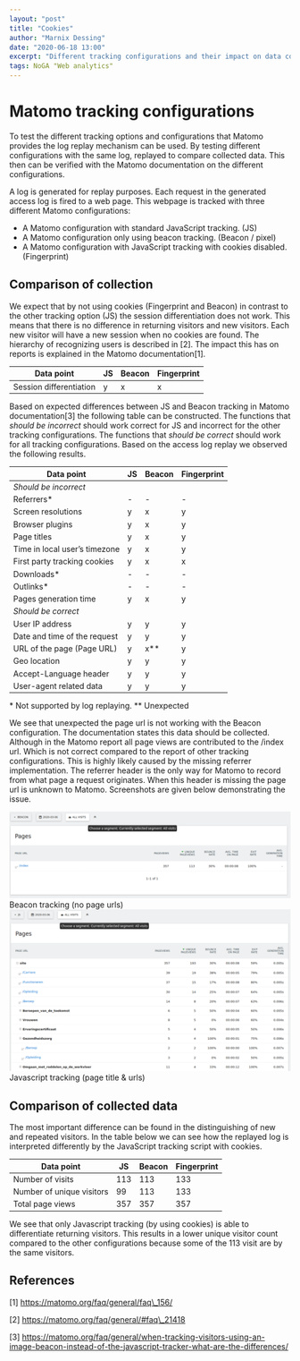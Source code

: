```yaml
---
layout: "post"
title: "Cookies"
author: "Marnix Dessing"
date: "2020-06-18 13:00"
excerpt: "Different tracking configurations and their impact on data collection"
tags: NoGA "Web analytics"
---
```


# Matomo tracking configurations
To test the different tracking options and configurations that Matomo provides the log replay mechanism can be used. 
By testing different configurations with the same log, replayed to compare collected data. This then can be verified with the Matomo documentation on the different configurations.

A log is generated for replay purposes. Each request in the generated access log is fired to a web page. This webpage is tracked with three different Matomo configurations:
* A Matomo configuration with standard JavaScript tracking. (JS)
* A Matomo configuration only using beacon tracking. (Beacon / pixel)
* A Matomo configuration with JavaScript tracking with cookies disabled. (Fingerprint)

## Comparison of collection
We expect that by not using cookies (Fingerprint and Beacon) in contrast to the other tracking option (JS) the session differentiation does not work. This means that there is no difference in returning visitors and new visitors. Each new visitor will have a new session when no cookies are found. The hierarchy of recognizing users is described in [2]. The impact this has on reports is explained in the Matomo documentation[1].

| Data point                        | JS | Beacon | Fingerprint |
|-----------------------------------|----|--------|-------------|
| Session differentiation           | y  | x      | x           |

Based on expected differences between JS and Beacon tracking in Matomo documentation[3] the following table can be constructed. The functions that *should be incorrect* should work correct for JS and incorrect for the other tracking configurations. The functions that *should be correct* should work for all tracking configurations. Based on the access log replay we observed the following results. 

| Data point                        | JS | Beacon | Fingerprint |
|-----------------------------------|----|--------|-------------|
| *Should be incorrect*             |    |        |             |
| Referrers*                        | -  | -      | -           |
| Screen resolutions                | y  | x      | y           |
| Browser plugins                   | y  | x      | y           |
| Page titles                       | y  | x      | y           |
| Time in local user’s timezone     | y  | x      | y           |
| First party tracking cookies      | y  | x      | x           |
| Downloads*                        | -  | -      | -           |
| Outlinks*                         | -  | -      | -           |
| Pages generation time             | y  | x      | y           |
| *Should be correct*               |    |        |             |
| User IP address                   | y  | y      | y           |
| Date and time of the request      | y  | y      | y           |
| URL of the page (Page URL)        | y  | x**    | y           |
| Geo location                      | y  | y      | y           |
| Accept-Language header            | y  | y      | y           |
| User-agent related data           | y  | y      | y           |

\* Not supported by log replaying. 
\*\* Unexpected

We see that unexpected the page url is not working with the Beacon configuration. The documentation states this data should be collected. Although in the Matomo report all page views are contributed to the /index url. Which is not correct compared to the report of other tracking configurations. This is highly likely caused by the missing referrer implementation. The referrer header is the only way for Matomo to record from what page a request originates. When this header is missing the page url is unknown to Matomo. Screenshots are given below demonstrating the issue.

<img src="../../assets/img/beacon_pages.png">
Beacon tracking (no page urls)

<img src="../../assets/img/js_pages.png">
Javascript tracking (page title & urls)

## Comparison of collected data
The most important difference can be found in the distinguishing of new and repeated visitors. In the table below we can see how the replayed log is interpreted differently by the JavaScript tracking script with cookies.

| Data point                  | JS   | Beacon | Fingerprint |
|-----------------------------|------|--------|-------------|
| Number of visits            | 113  | 113    | 133         |
| Number of unique visitors   | 99   | 113    | 133         |
| Total page views            | 357  | 357    | 357         | 

We see that only Javascript tracking (by using cookies) is able to differentiate returning visitors. This results in a lower unique visitor count compared to the other configurations because some of the 113 visit are by the same visitors. 

## References
[1] https://matomo.org/faq/general/faq\_156/

[2] https://matomo.org/faq/general/#faq\_21418

[3] https://matomo.org/faq/general/when-tracking-visitors-using-an-image-beacon-instead-of-the-javascript-tracker-what-are-the-differences/


